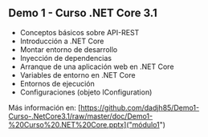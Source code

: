 ##  Demo 1 - Curso .NET Core 3.1  ##

* Conceptos básicos sobre API-REST
* Introducción a .NET Core
* Montar entorno de desarrollo
* Inyección de dependencias
* Arranque de una aplicación web en .NET Core
* Variables de entorno en .NET Core
* Entornos de ejecución 
* Configuraciones (objeto IConfiguration)

Más información en: [https://github.com/dadjh85/Demo1-Curso-.NetCore3.1/raw/master/doc/Demo1-%20Curso%20.NET%20Core.pptx]("módulo1") 


